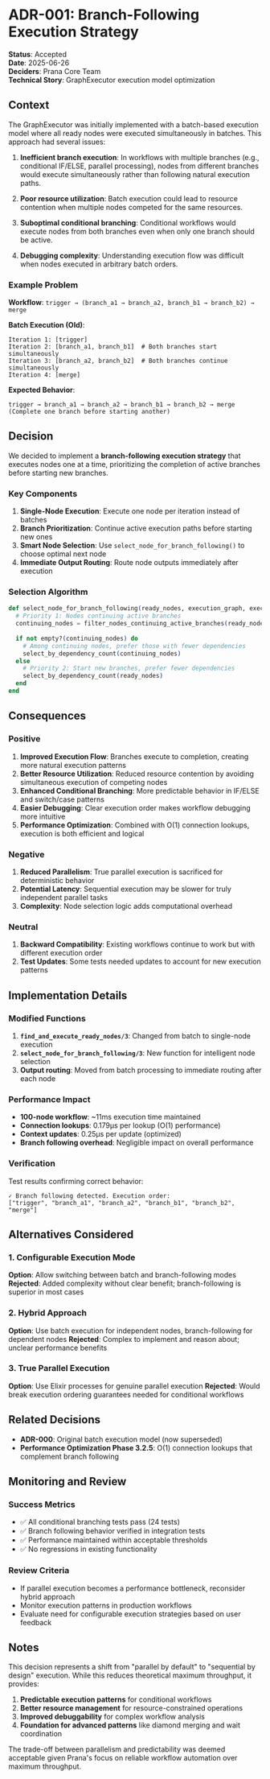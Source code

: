 # ADR-001: Branch-Following Execution Strategy

**Status**: Accepted  
**Date**: 2025-06-26  
**Deciders**: Prana Core Team  
**Technical Story**: GraphExecutor execution model optimization  

## Context

The GraphExecutor was initially implemented with a batch-based execution model where all ready nodes were executed simultaneously in batches. This approach had several issues:

1. **Inefficient branch execution**: In workflows with multiple branches (e.g., conditional IF/ELSE, parallel processing), nodes from different branches would execute simultaneously rather than following natural execution paths.

2. **Poor resource utilization**: Batch execution could lead to resource contention when multiple nodes competed for the same resources.

3. **Suboptimal conditional branching**: Conditional workflows would execute nodes from both branches even when only one branch should be active.

4. **Debugging complexity**: Understanding execution flow was difficult when nodes executed in arbitrary batch orders.

### Example Problem

**Workflow**: `trigger → (branch_a1 → branch_a2, branch_b1 → branch_b2) → merge`

**Batch Execution (Old)**:
```
Iteration 1: [trigger]
Iteration 2: [branch_a1, branch_b1]  # Both branches start simultaneously
Iteration 3: [branch_a2, branch_b2]  # Both branches continue simultaneously  
Iteration 4: [merge]
```

**Expected Behavior**:
```
trigger → branch_a1 → branch_a2 → branch_b1 → branch_b2 → merge
(Complete one branch before starting another)
```

## Decision

We decided to implement a **branch-following execution strategy** that executes nodes one at a time, prioritizing the completion of active branches before starting new branches.

### Key Components

1. **Single-Node Execution**: Execute one node per iteration instead of batches
2. **Branch Prioritization**: Continue active execution paths before starting new ones
3. **Smart Node Selection**: Use `select_node_for_branch_following()` to choose optimal next node
4. **Immediate Output Routing**: Route node outputs immediately after execution

### Selection Algorithm

```elixir
def select_node_for_branch_following(ready_nodes, execution_graph, execution_context) do
  # Priority 1: Nodes continuing active branches
  continuing_nodes = filter_nodes_continuing_active_branches(ready_nodes)
  
  if not empty?(continuing_nodes) do
    # Among continuing nodes, prefer those with fewer dependencies
    select_by_dependency_count(continuing_nodes)
  else
    # Priority 2: Start new branches, prefer fewer dependencies  
    select_by_dependency_count(ready_nodes)
  end
end
```

## Consequences

### Positive

1. **Improved Execution Flow**: Branches execute to completion, creating more natural execution patterns
2. **Better Resource Utilization**: Reduced resource contention by avoiding simultaneous execution of competing nodes
3. **Enhanced Conditional Branching**: More predictable behavior in IF/ELSE and switch/case patterns
4. **Easier Debugging**: Clear execution order makes workflow debugging more intuitive
5. **Performance Optimization**: Combined with O(1) connection lookups, execution is both efficient and logical

### Negative

1. **Reduced Parallelism**: True parallel execution is sacrificed for deterministic behavior
2. **Potential Latency**: Sequential execution may be slower for truly independent parallel tasks
3. **Complexity**: Node selection logic adds computational overhead

### Neutral

1. **Backward Compatibility**: Existing workflows continue to work but with different execution order
2. **Test Updates**: Some tests needed updates to account for new execution patterns

## Implementation Details

### Modified Functions

1. **`find_and_execute_ready_nodes/3`**: Changed from batch to single-node execution
2. **`select_node_for_branch_following/3`**: New function for intelligent node selection  
3. **Output routing**: Moved from batch processing to immediate routing after each node

### Performance Impact

- **100-node workflow**: ~11ms execution time maintained
- **Connection lookups**: 0.179μs per lookup (O(1) performance)
- **Context updates**: 0.25μs per update (optimized)
- **Branch following overhead**: Negligible impact on overall performance

### Verification

Test results confirming correct behavior:
```
✓ Branch following detected. Execution order: 
["trigger", "branch_a1", "branch_a2", "branch_b1", "branch_b2", "merge"]
```

## Alternatives Considered

### 1. Configurable Execution Mode
**Option**: Allow switching between batch and branch-following modes
**Rejected**: Added complexity without clear benefit; branch-following is superior in most cases

### 2. Hybrid Approach  
**Option**: Use batch execution for independent nodes, branch-following for dependent nodes
**Rejected**: Complex to implement and reason about; unclear performance benefits

### 3. True Parallel Execution
**Option**: Use Elixir processes for genuine parallel execution
**Rejected**: Would break execution ordering guarantees needed for conditional workflows

## Related Decisions

- **ADR-000**: Original batch execution model (now superseded)
- **Performance Optimization Phase 3.2.5**: O(1) connection lookups that complement branch following

## Monitoring and Review

### Success Metrics
- ✅ All conditional branching tests pass (24 tests)
- ✅ Branch following behavior verified in integration tests
- ✅ Performance maintained within acceptable thresholds
- ✅ No regressions in existing functionality

### Review Criteria
- If parallel execution becomes a performance bottleneck, reconsider hybrid approach
- Monitor execution patterns in production workflows
- Evaluate need for configurable execution strategies based on user feedback

## Notes

This decision represents a shift from "parallel by default" to "sequential by design" execution. While this reduces theoretical maximum throughput, it provides:

1. **Predictable execution patterns** for conditional workflows
2. **Better resource management** for resource-constrained operations  
3. **Improved debuggability** for complex workflow analysis
4. **Foundation for advanced patterns** like diamond merging and wait coordination

The trade-off between parallelism and predictability was deemed acceptable given Prana's focus on reliable workflow automation over maximum throughput.